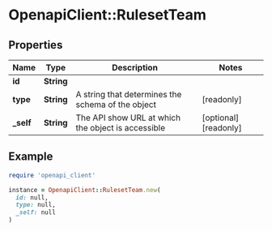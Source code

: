 # OpenapiClient::RulesetTeam

## Properties

| Name | Type | Description | Notes |
| ---- | ---- | ----------- | ----- |
| **id** | **String** |  |  |
| **type** | **String** | A string that determines the schema of the object | [readonly] |
| **_self** | **String** | The API show URL at which the object is accessible | [optional][readonly] |

## Example

```ruby
require 'openapi_client'

instance = OpenapiClient::RulesetTeam.new(
  id: null,
  type: null,
  _self: null
)
```

